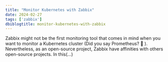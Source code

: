 ```yaml
---
title: "Monitor Kubernetes with Zabbix"
date: 2024-02-27
tags: ['zabbix']
dbiblogtitle: monitor-kubernetes-with-zabbix
---
```

Zabbix might not be the first monitoring tool that comes in mind when you want to monitor a Kubernetes cluster (Did you say Prometheus? 🙂 ). Nevertheless, as an open-source project, Zabbix have affinities with others open-source projects. In this(…)